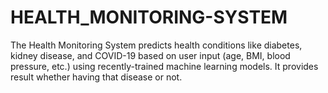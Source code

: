 # HEALTH_MONITORING-SYSTEM
The Health Monitoring System predicts health conditions like diabetes, kidney disease, and COVID-19 based on user input (age, BMI, blood pressure, etc.) using recently-trained machine learning models. It provides result whether having that disease or not.
